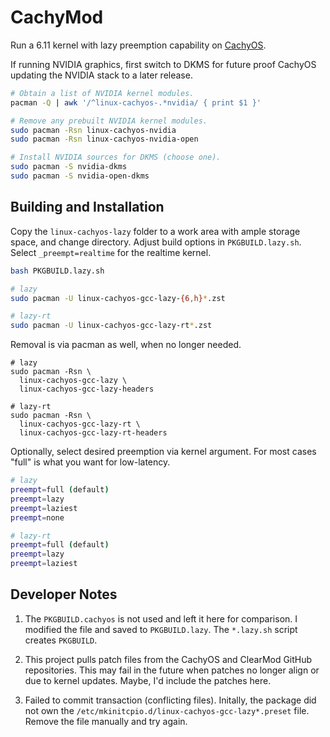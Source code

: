 # CachyMod

Run a 6.11 kernel with lazy preemption capability on [CachyOS](https://cachyos.org/).

If running NVIDIA graphics, first switch to DKMS for future proof CachyOS
updating the NVIDIA stack to a later release.

```bash
# Obtain a list of NVIDIA kernel modules.
pacman -Q | awk '/^linux-cachyos-.*nvidia/ { print $1 }'

# Remove any prebuilt NVIDIA kernel modules.
sudo pacman -Rsn linux-cachyos-nvidia
sudo pacman -Rsn linux-cachyos-nvidia-open

# Install NVIDIA sources for DKMS (choose one).
sudo pacman -S nvidia-dkms
sudo pacman -S nvidia-open-dkms
```

## Building and Installation

Copy the `linux-cachyos-lazy` folder to a work area with ample storage space,
and change directory. Adjust build options in `PKGBUILD.lazy.sh`.
Select `_preempt=realtime` for the realtime kernel.

```bash
bash PKGBUILD.lazy.sh

# lazy
sudo pacman -U linux-cachyos-gcc-lazy-{6,h}*.zst

# lazy-rt
sudo pacman -U linux-cachyos-gcc-lazy-rt*.zst
```

Removal is via pacman as well, when no longer needed.

```text
# lazy
sudo pacman -Rsn \
  linux-cachyos-gcc-lazy \
  linux-cachyos-gcc-lazy-headers

# lazy-rt
sudo pacman -Rsn \
  linux-cachyos-gcc-lazy-rt \
  linux-cachyos-gcc-lazy-rt-headers
```

Optionally, select desired preemption via kernel argument.
For most cases "full" is what you want for low-latency.

```bash
# lazy
preempt=full (default)
preempt=lazy
preempt=laziest
preempt=none

# lazy-rt
preempt=full (default)
preempt=lazy
preempt=laziest
```

## Developer Notes

1. The `PKGBUILD.cachyos` is not used and left it here for comparison.
   I modified the file and saved to `PKGBUILD.lazy`. The `*.lazy.sh`
   script creates `PKGBUILD`.

2. This project pulls patch files from the CachyOS and ClearMod GitHub
   repositories. This may fail in the future when patches no longer align
   or due to kernel updates. Maybe, I'd include the patches here.

3. Failed to commit transaction (conflicting files). Initally, the package
   did not own the `/etc/mkinitcpio.d/linux-cachyos-gcc-lazy*.preset` file.
   Remove the file manually and try again.

